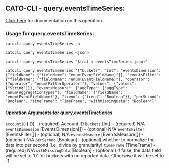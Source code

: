 
## CATO-CLI - query.eventsTimeSeries:
[Click here](https://api.catonetworks.com/documentation/#query-eventsTimeSeries) for documentation on this operation.

### Usage for query.eventsTimeSeries:

`catocli query eventsTimeSeries -h`

`catocli query eventsTimeSeries <json>`

`catocli query eventsTimeSeries "$(cat < eventsTimeSeries.json)"`

`catocli query eventsTimeSeries '{"buckets": "Int", "eventsDimension": {"fieldName": {"fieldName": "enum(EventFieldName)"}}, "eventsFilter": {"fieldName": {"fieldName": "enum(EventFieldName)"}, "operator": {"operator": "enum(FilterOperator)"}, "values": {"values": ["String"]}}, "eventsMeasure": {"aggType": {"aggType": "enum(AggregationType)"}, "fieldName": {"fieldName": "enum(EventFieldName)"}, "trend": {"trend": "Boolean"}}, "perSecond": "Boolean", "timeFrame": "TimeFrame", "withMissingData": "Boolean"}'`

#### Operation Arguments for query.eventsTimeSeries ####
`accountID` [ID] - (required) Account ID 
`buckets` [Int] - (required) N/A 
`eventsDimension` [EventsDimension[]] - (optional) N/A 
`eventsFilter` [EventsFilter[]] - (optional) N/A 
`eventsMeasure` [EventsMeasure[]] - (optional) N/A 
`perSecond` [Boolean] - (optional) whether to normalize the data into per second (i.e. divide by granularity) 
`timeFrame` [TimeFrame] - (required) N/A 
`withMissingData` [Boolean] - (optional) If false, the data field will be set to '0' for buckets with no reported data. Otherwise it will be set to -1 
